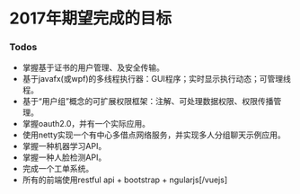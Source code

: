 # 2017年期望完成的目标

### Todos

 - 掌握基于证书的用户管理、及安全传输。
 - 基于javafx(或wpf)的多线程执行器：GUI程序；实时显示执行动态；可管理线程。
 - 基于“用户组”概念的可扩展权限框架：注解、可处理数据权限、权限传播管理。
 - 掌握oauth2.0，并有一个实际应用。
 - 使用netty实现一个有中心多借点网络服务，并实现多人分组聊天示例应用。
 - 掌握一种机器学习API。
 - 掌握一种人脸检测API。
 - 完成一个工单系统。
 - 所有的前端使用restful api + bootstrap + ngularjs[/vuejs]
